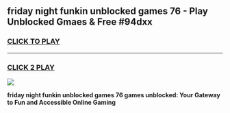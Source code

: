 
## friday night funkin unblocked games 76 - Play Unblocked Gmaes & Free #94dxx
<h3>
<a href="https://premium.freeplayer.one?title=friday_night_funkin_unblocked_games_76&ref=01M">CLICK TO PLAY</a></h3>
<hr>

<h3>
<a href="https://premium.freeplayer.one?title=friday_night_funkin_unblocked_games_76&ref=01M">CLICK 2 PLAY</a>
  
</h3>

<a href="https://premium.freeplayer.one?title=friday_night_funkin_unblocked_games_76&ref=01M"><img src="https://clearcache.store/games.png"></a>


**friday night funkin unblocked games 76 games unblocked: Your Gateway to Fun and Accessible Online Gaming**
